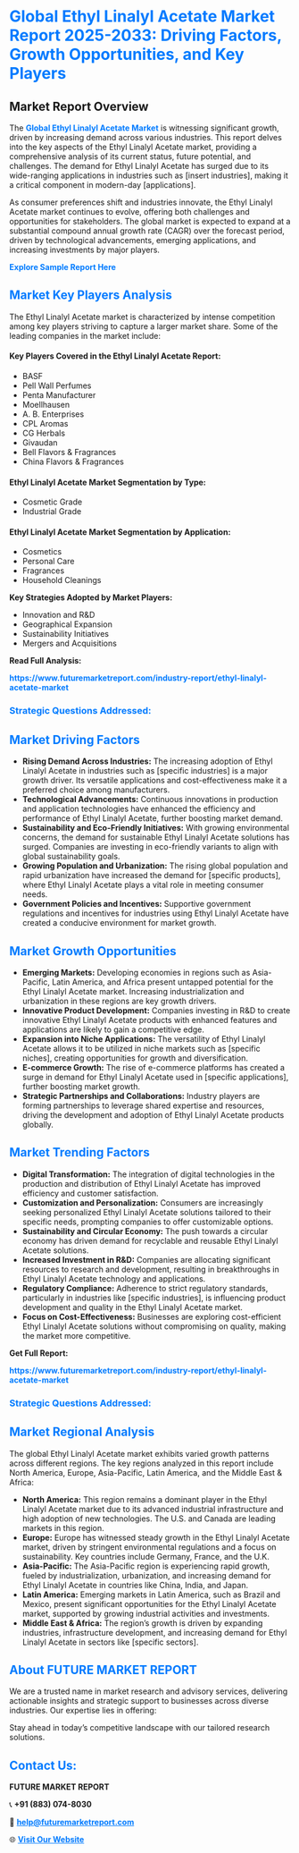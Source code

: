 <h1 style="color: #007BFF;">Global Ethyl Linalyl Acetate Market Report 2025-2033: Driving Factors, Growth Opportunities, and Key Players</h1>

<section id="overview">
<h2>Market Report Overview</h2>
<p>The <a href="https://www.futuremarketreport.com/industry-report/ethyl-linalyl-acetate-market" style="color: #007BFF; text-decoration: none;"><strong>Global Ethyl Linalyl Acetate Market</strong></a> is witnessing significant growth, driven by increasing demand across various industries. This report delves into the key aspects of the Ethyl Linalyl Acetate market, providing a comprehensive analysis of its current status, future potential, and challenges. The demand for Ethyl Linalyl Acetate has surged due to its wide-ranging applications in industries such as [insert industries], making it a critical component in modern-day [applications].</p>
<p>As consumer preferences shift and industries innovate, the Ethyl Linalyl Acetate market continues to evolve, offering both challenges and opportunities for stakeholders. The global market is expected to expand at a substantial compound annual growth rate (CAGR) over the forecast period, driven by technological advancements, emerging applications, and increasing investments by major players.</p>
</section>

<section id="overview">
<p><a href="https://www.futuremarketreport.com/request-sample/reportId=58460" style="color: #007BFF; text-decoration: none;"><strong>Explore Sample Report Here</strong></a></p>
</section>

<section id="key-players">
<h2 style="color: #007BFF;">Market Key Players Analysis</h2>
<p>The Ethyl Linalyl Acetate market is characterized by intense competition among key players striving to capture a larger market share. Some of the leading companies in the market include:</p>
<h4>Key Players Covered in the Ethyl Linalyl Acetate Report:</h4>
<ul><li>BASF</li><li>Pell Wall Perfumes</li><li>Penta Manufacturer</li><li>Moellhausen</li><li>A. B. Enterprises</li><li>CPL Aromas</li><li>CG Herbals</li><li>Givaudan</li><li>Bell Flavors &amp; Fragrances</li><li>China Flavors &amp; Fragrances</li></ul>
<h4>Ethyl Linalyl Acetate Market Segmentation by Type:</h4>
<ul><li>Cosmetic Grade</li><li>Industrial Grade</li></ul>

<h4>Ethyl Linalyl Acetate Market Segmentation by Application:</h4>
<ul><li>Cosmetics</li><li>Personal Care</li><li>Fragrances</li><li>Household Cleanings</li></ul>
<p><strong>Key Strategies Adopted by Market Players:</strong></p>
<ul>
<li>Innovation and R&D</li>
<li>Geographical Expansion</li>
<li>Sustainability Initiatives</li>
<li>Mergers and Acquisitions</li>
</ul>
</section>

<section>
<p><strong>Read Full Analysis: </strong></p><a href="https://www.futuremarketreport.com/industry-report/ethyl-linalyl-acetate-market" style="color: #007BFF; text-decoration: none;"><strong>https://www.futuremarketreport.com/industry-report/ethyl-linalyl-acetate-market</strong></a>
<h3 style="color: #007BFF;">Strategic Questions Addressed:</h3>
</section>

<section id="driving-factors">
<h2 style="color: #007BFF;">Market Driving Factors</h2>
<ul>
<li><strong>Rising Demand Across Industries:</strong> The increasing adoption of Ethyl Linalyl Acetate in industries such as [specific industries] is a major growth driver. Its versatile applications and cost-effectiveness make it a preferred choice among manufacturers.</li>
<li><strong>Technological Advancements:</strong> Continuous innovations in production and application technologies have enhanced the efficiency and performance of Ethyl Linalyl Acetate, further boosting market demand.</li>
<li><strong>Sustainability and Eco-Friendly Initiatives:</strong> With growing environmental concerns, the demand for sustainable Ethyl Linalyl Acetate solutions has surged. Companies are investing in eco-friendly variants to align with global sustainability goals.</li>
<li><strong>Growing Population and Urbanization:</strong> The rising global population and rapid urbanization have increased the demand for [specific products], where Ethyl Linalyl Acetate plays a vital role in meeting consumer needs.</li>
<li><strong>Government Policies and Incentives:</strong> Supportive government regulations and incentives for industries using Ethyl Linalyl Acetate have created a conducive environment for market growth.</li>
</ul>
</section>

<section id="growth-opportunities">
<h2 style="color: #007BFF;">Market Growth Opportunities</h2>
<ul>
<li><strong>Emerging Markets:</strong> Developing economies in regions such as Asia-Pacific, Latin America, and Africa present untapped potential for the Ethyl Linalyl Acetate market. Increasing industrialization and urbanization in these regions are key growth drivers.</li>
<li><strong>Innovative Product Development:</strong> Companies investing in R&D to create innovative Ethyl Linalyl Acetate products with enhanced features and applications are likely to gain a competitive edge.</li>
<li><strong>Expansion into Niche Applications:</strong> The versatility of Ethyl Linalyl Acetate allows it to be utilized in niche markets such as [specific niches], creating opportunities for growth and diversification.</li>
<li><strong>E-commerce Growth:</strong> The rise of e-commerce platforms has created a surge in demand for Ethyl Linalyl Acetate used in [specific applications], further boosting market growth.</li>
<li><strong>Strategic Partnerships and Collaborations:</strong> Industry players are forming partnerships to leverage shared expertise and resources, driving the development and adoption of Ethyl Linalyl Acetate products globally.</li>
</ul>
</section>

<section id="trending-factors">
<h2 style="color: #007BFF;">Market Trending Factors</h2>
<ul>
<li><strong>Digital Transformation:</strong> The integration of digital technologies in the production and distribution of Ethyl Linalyl Acetate has improved efficiency and customer satisfaction.</li>
<li><strong>Customization and Personalization:</strong> Consumers are increasingly seeking personalized Ethyl Linalyl Acetate solutions tailored to their specific needs, prompting companies to offer customizable options.</li>
<li><strong>Sustainability and Circular Economy:</strong> The push towards a circular economy has driven demand for recyclable and reusable Ethyl Linalyl Acetate solutions.</li>
<li><strong>Increased Investment in R&D:</strong> Companies are allocating significant resources to research and development, resulting in breakthroughs in Ethyl Linalyl Acetate technology and applications.</li>
<li><strong>Regulatory Compliance:</strong> Adherence to strict regulatory standards, particularly in industries like [specific industries], is influencing product development and quality in the Ethyl Linalyl Acetate market.</li>
<li><strong>Focus on Cost-Effectiveness:</strong> Businesses are exploring cost-efficient Ethyl Linalyl Acetate solutions without compromising on quality, making the market more competitive.</li>
</ul>
</section>

<section>
<p><strong>Get Full Report: </strong></p><a href="https://www.futuremarketreport.com/industry-report/ethyl-linalyl-acetate-market" style="color: #007BFF; text-decoration: none;"><strong>https://www.futuremarketreport.com/industry-report/ethyl-linalyl-acetate-market</strong></a>
<h3 style="color: #007BFF;">Strategic Questions Addressed:</h3>
</section>


<section id="regional-analysis">
<h2 style="color: #007BFF;">Market Regional Analysis</h2>
<p>The global Ethyl Linalyl Acetate market exhibits varied growth patterns across different regions. The key regions analyzed in this report include North America, Europe, Asia-Pacific, Latin America, and the Middle East & Africa:</p>
<ul>
<li><strong>North America:</strong> This region remains a dominant player in the Ethyl Linalyl Acetate market due to its advanced industrial infrastructure and high adoption of new technologies. The U.S. and Canada are leading markets in this region.</li>
<li><strong>Europe:</strong> Europe has witnessed steady growth in the Ethyl Linalyl Acetate market, driven by stringent environmental regulations and a focus on sustainability. Key countries include Germany, France, and the U.K.</li>
<li><strong>Asia-Pacific:</strong> The Asia-Pacific region is experiencing rapid growth, fueled by industrialization, urbanization, and increasing demand for Ethyl Linalyl Acetate in countries like China, India, and Japan.</li>
<li><strong>Latin America:</strong> Emerging markets in Latin America, such as Brazil and Mexico, present significant opportunities for the Ethyl Linalyl Acetate market, supported by growing industrial activities and investments.</li>
<li><strong>Middle East & Africa:</strong> The region’s growth is driven by expanding industries, infrastructure development, and increasing demand for Ethyl Linalyl Acetate in sectors like [specific sectors].</li>
</ul>
</section>

<footer>
<h2 style="color: #007BFF;">About FUTURE MARKET REPORT</h2>
<p>We are a trusted name in market research and advisory services, delivering actionable insights and strategic support to businesses across diverse industries. Our expertise lies in offering:</p>

<p>Stay ahead in today’s competitive landscape with our tailored research solutions.</p>

<h2 style="color: #007BFF;">Contact Us:</h2>
<p><strong>FUTURE MARKET REPORT</strong></p>
<p>📞 <strong>+91 (883) 074-8030</strong></p>
<p>📧 <strong><a href="mailto:help@futuremarketreport.com" style="color: #007BFF;">help@futuremarketreport.com</a></strong></p>
<p>🌐 <strong><a href="https://www.futuremarketreport.com/" style="color: #007BFF;">Visit Our Website</a></strong></p>
</footer>